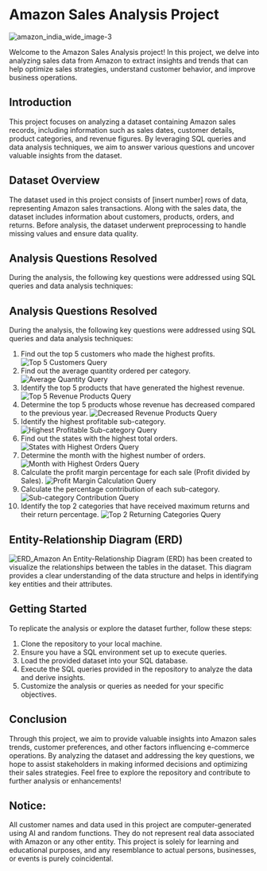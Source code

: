 # Amazon Sales Analysis Project
![amazon_india_wide_image-3](https://github.com/user-attachments/assets/d677b321-51f8-481c-8e88-4da41073f77e)

Welcome to the Amazon Sales Analysis project! In this project, we delve into analyzing sales
data from Amazon to extract insights and trends that can help optimize sales strategies,
understand customer behavior, and improve business operations.

## Introduction
This project focuses on analyzing a dataset containing Amazon sales records, including
information such as sales dates, customer details, product categories, and revenue figures. By
leveraging SQL queries and data analysis techniques, we aim to answer various questions and
uncover valuable insights from the dataset.

## Dataset Overview
The dataset used in this project consists of [insert number] rows of data, representing Amazon
sales transactions. Along with the sales data, the dataset includes information about customers,
products, orders, and returns. Before analysis, the dataset underwent preprocessing to handle
missing values and ensure data quality.

## Analysis Questions Resolved
During the analysis, the following key questions were addressed using SQL queries and data
analysis techniques:

## Analysis Questions Resolved
During the analysis, the following key questions were addressed using SQL queries and data
analysis techniques:
1. Find out the top 5 customers who made the highest profits.
 ![Top 5 Customers Query](insert_image_link_here)
3. Find out the average quantity ordered per category.
![Average Quantity Query](insert_image_link_here)
4. Identify the top 5 products that have generated the highest revenue.
![Top 5 Revenue Products Query](insert_image_link_here)
5. Determine the top 5 products whose revenue has decreased compared to the previous year.
![Decreased Revenue Products Query](insert_image_link_here)
6. Identify the highest profitable sub-category.
![Highest Profitable Sub-category Query](insert_image_link_here)
7. Find out the states with the highest total orders.
![States with Highest Orders Query](insert_image_link_here)
8. Determine the month with the highest number of orders.
![Month with Highest Orders Query](insert_image_link_here)
9. Calculate the profit margin percentage for each sale (Profit divided by Sales).
![Profit Margin Calculation Query](insert_image_link_here)
10. Calculate the percentage contribution of each sub-category.
![Sub-category Contribution Query](insert_image_link_here)
11. Identify the top 2 categories that have received maximum returns and their return
percentage.
![Top 2 Returning Categories Query](insert_image_link_here)

## Entity-Relationship Diagram (ERD)
![ERD_Amazon](https://github.com/user-attachments/assets/7350d928-6412-4bd8-991e-d27cba670dc0)
An Entity-Relationship Diagram (ERD) has been created to visualize the relationships between
the tables in the dataset. This diagram provides a clear understanding of the data structure and
helps in identifying key entities and their attributes.

## Getting Started
To replicate the analysis or explore the dataset further, follow these steps:
1. Clone the repository to your local machine.
2. Ensure you have a SQL environment set up to execute queries.
3. Load the provided dataset into your SQL database.
4. Execute the SQL queries provided in the repository to analyze the data and derive insights.
5. Customize the analysis or queries as needed for your specific objectives.
   
## Conclusion
Through this project, we aim to provide valuable insights into Amazon sales trends, customer
preferences, and other factors influencing e-commerce operations. By analyzing the dataset
and addressing the key questions, we hope to assist stakeholders in making informed decisions
and optimizing their sales strategies.
Feel free to explore the repository and contribute to further analysis or enhancements!
## Notice:
All customer names and data used in this project are computer-generated using AI and random
functions. They do not represent real data associated with Amazon or any other entity. This
project is solely for learning and educational purposes, and any resemblance to actual persons,
businesses, or events is purely coincidental.
